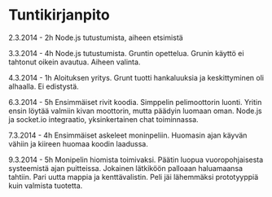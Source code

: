Tuntikirjanpito
===============
2.3.2014 - 2h
Node.js tutustumista, aiheen etsimistä

3.3.2014 - 4h
Node.js tutustumista. Gruntin opettelua. Grunin käyttö ei tahtonut oikein avautua. Aiheen valinta.

4.3.2014 - 1h
Aloituksen yritys. Grunt tuotti hankaluuksia ja keskittyminen oli alhaalla. Ei edistystä.

6.3.2014 - 5h
Ensimmäiset rivit koodia. Simppelin pelimoottorin luonti. Yritin ensin löytää valmiin kivan moottorin, mutta päädyin luomaan oman. Node.js ja socket.io integraatio, yksinkertainen chat toiminnassa.

7.3.2014 - 4h
Ensimmäiset askeleet moninpeliin. Huomasin ajan käyvän vähiin ja kiireen huomaa koodin laadussa.

9.3.2014 - 5h
Monipelin hiomista toimivaksi. Päätin luopua vuoropohjaisesta systeemistä ajan puitteissa. Jokainen lätkiköön palloaan haluamaansa tahtiin. Pari uutta mappia ja kenttävalistin. Peli jäi lähemmäksi prototyyppiä kuin valmista tuotetta.
